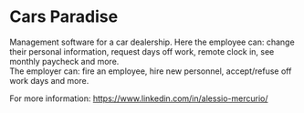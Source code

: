 # Cars Paradise  
Management software for a car dealership. Here the employee can: change their personal information, request days off work, remote clock in, see monthly paycheck and more.  
The employer can: fire an employee, hire new personnel, accept/refuse off work days and more.
  
For more information: https://www.linkedin.com/in/alessio-mercurio/ 
